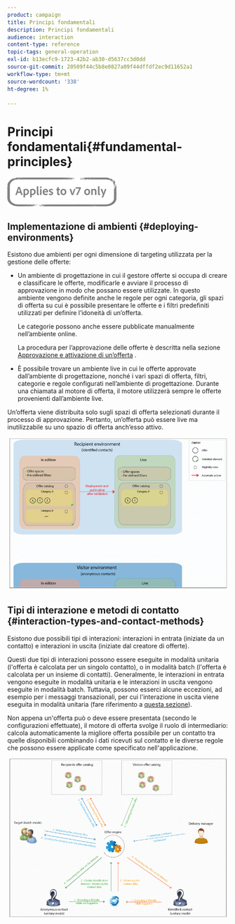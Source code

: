```yaml
---
product: campaign
title: Principi fondamentali
description: Principi fondamentali
audience: interaction
content-type: reference
topic-tags: general-operation
exl-id: b13ecfc9-1723-42b2-ab30-d5637cc3d0dd
source-git-commit: 20509f44c5b8e0827a09f44dffdf2ec9d11652a1
workflow-type: tm+mt
source-wordcount: '338'
ht-degree: 1%

---
```


# Principi fondamentali{#fundamental-principles}

![](../../assets/v7-only.svg)

## Implementazione di ambienti {#deploying-environments}

Esistono due ambienti per ogni dimensione di targeting utilizzata per la gestione delle offerte:

* Un ambiente di progettazione in cui il gestore offerte si occupa di creare e classificare le offerte, modificarle e avviare il processo di approvazione in modo che possano essere utilizzate. In questo ambiente vengono definite anche le regole per ogni categoria, gli spazi di offerta su cui è possibile presentare le offerte e i filtri predefiniti utilizzati per definire l’idoneità di un’offerta.

   Le categorie possono anche essere pubblicate manualmente nell’ambiente online.

   La procedura per l’approvazione delle offerte è descritta nella sezione [Approvazione e attivazione di un’offerta](../../interaction/using/approving-and-activating-an-offer.md) .

* È possibile trovare un ambiente live in cui le offerte approvate dall’ambiente di progettazione, nonché i vari spazi di offerta, filtri, categorie e regole configurati nell’ambiente di progettazione. Durante una chiamata al motore di offerta, il motore utilizzerà sempre le offerte provenienti dall’ambiente live.

Un’offerta viene distribuita solo sugli spazi di offerta selezionati durante il processo di approvazione. Pertanto, un’offerta può essere live ma inutilizzabile su uno spazio di offerta anch’esso attivo.

![](assets/architecture_interaction1.png)

## Tipi di interazione e metodi di contatto {#interaction-types-and-contact-methods}

Esistono due possibili tipi di interazioni: interazioni in entrata (iniziate da un contatto) e interazioni in uscita (iniziate dal creatore di offerte).

Questi due tipi di interazioni possono essere eseguite in modalità unitaria (l&#39;offerta è calcolata per un singolo contatto), o in modalità batch (l&#39;offerta è calcolata per un insieme di contatti). Generalmente, le interazioni in entrata vengono eseguite in modalità unitaria e le interazioni in uscita vengono eseguite in modalità batch. Tuttavia, possono esserci alcune eccezioni, ad esempio per i messaggi transazionali, per cui l&#39;interazione in uscita viene eseguita in modalità unitaria (fare riferimento a [questa sezione](../../message-center/using/about-transactional-messaging.md)).

Non appena un&#39;offerta può o deve essere presentata (secondo le configurazioni effettuate), il motore di offerta svolge il ruolo di intermediario: calcola automaticamente la migliore offerta possibile per un contatto tra quelle disponibili combinando i dati ricevuti sul contatto e le diverse regole che possono essere applicate come specificato nell&#39;applicazione.

![](assets/architecture_interaction2.png)
